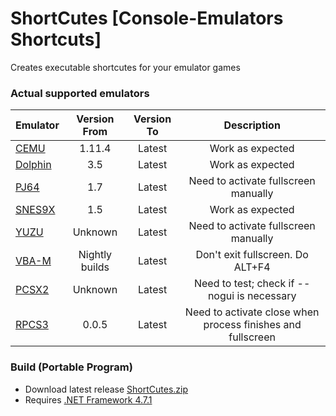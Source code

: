 # ShortCutes [Console-Emulators Shortcuts]
 Creates executable shortcutes for your emulator games

### Actual supported emulators

Emulator | Version From | Version To | Description
---------|:------------:|:---------: | :---------:
[CEMU](https://cemu.info/) | 1.11.4 | Latest | Work as expected
[Dolphin](https://dolphin-emu.org) | 3.5 | Latest | Work as expected
[PJ64](https://www.pj64-emu.com) | 1.7 | Latest | Need to activate fullscreen manually
[SNES9X](https://www.snes9x.com) | 1.5 | Latest | Work as expected
[YUZU](https://yuzu-emu.org/) | Unknown | Latest | Need to activate fullscreen manually
[VBA-M](https://vba-m.com/) | Nightly builds | Latest | Don't exit fullscreen. Do ALT+F4
[PCSX2](https://pcsx2.net/) | Unknown | Latest | Need to test; check if --nogui is necessary
[RPCS3](https://rpcs3.net/) | 0.0.5 | Latest | Need to activate close when process finishes and fullscreen

### Build (Portable Program)
* Download latest release [ShortCutes.zip](https://github.com/Haruki1707/ShortCutes/releases/latest/download/ShortCutes.zip)
* Requires [.NET Framework 4.7.1](https://dotnet.microsoft.com/download/dotnet-framework/net471)